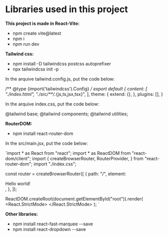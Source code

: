 # Libraries used in this project

**This project is made in React-Vite:**
- npm create vite@latest
- npm i
- npm run dev

**Tailwind css:**
- npm install -D tailwindcss postcss autoprefixer
- npx tailwindcss init -p

In the arquive tailwind.config.js, put the code below:

/** @type {import('tailwindcss').Config} */
export default {
  content: [
    "./index.html",
    "./src/**/*.{js,ts,jsx,tsx}",
  ],
  theme: {
    extend: {},
  },
  plugins: [],
}

In the arquive index.css, put the code below:

@tailwind base;
@tailwind components;
@tailwind utilities;

**RouterDOM:**
- npm install react-router-dom

In the src/main.jsx, put the code below:

`import * as React from "react";
import * as ReactDOM from "react-dom/client";
import {
  createBrowserRouter,
  RouterProvider,
} from "react-router-dom";
import "./index.css";

const router = createBrowserRouter([
  {
    path: "/",
    element: <div>Hello world!</div>,
  },
]);

ReactDOM.createRoot(document.getElementById("root")).render(
  <React.StrictMode>
    <RouterProvider router={router} />
  </React.StrictMode>
);
`

**Other libraries:**
- npm install react-fast-marquee --save
- npm install react-dropdown  --save
